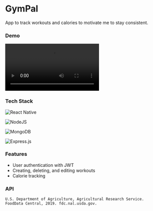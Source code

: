 # GymPal

App to track workouts and calories to motivate me to stay consistent.

### Demo
![](./frontend/assets/GymPalDemo.webm)

### Tech Stack
![React Native](https://img.shields.io/badge/react_native-%2320232a.svg?style=for-the-badge&logo=react&logoColor=%2361DAFB)

![NodeJS](https://img.shields.io/badge/node.js-6DA55F?style=for-the-badge&logo=node.js&logoColor=white)

![MongoDB](https://img.shields.io/badge/MongoDB-%234ea94b.svg?style=for-the-badge&logo=mongodb&logoColor=white)

![Express.js](https://img.shields.io/badge/express.js-%23404d59.svg?style=for-the-badge&logo=express&logoColor=%2361DAFB)

### Features
- User authentication with JWT
- Creating, deleting, and editing workouts
- Calorie tracking

### API
    U.S. Department of Agriculture, Agricultural Research Service. FoodData Central, 2019. fdc.nal.usda.gov.
